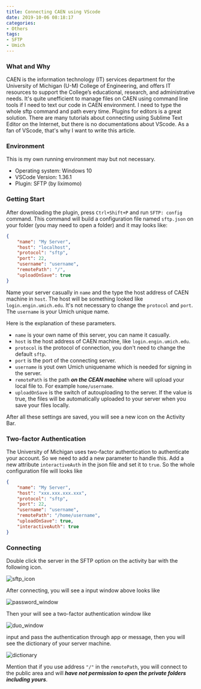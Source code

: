 ```yaml
---
title: Connecting CAEN using VScode
date: 2019-10-06 08:18:17
categories:
- Others
tags:
- SFTP
- Umich
---
```


### What and Why

CAEN is the information technology (IT) services department for the University of Michigan (U-M) College of Engineering, and offers IT resources to support the College’s educational, research, and administrative needs. It's quite unefficient to manage files on CAEN using command line tools if I need to text our code in CAEN environment. I need to type the whole sftp command and path every time. Plugins for editors is a great solution. There are many tutorials about connecting using Sublime Text Editor on the Internet, but there is no documentations about VScode. As a fan of VScode, that's why I want to write this article.

### Environment

This is my own running environment may but not necessary.

- Operating system: Windows 10
- VSCode Version: 1.36.1
- Plugin: SFTP (by liximomo)

<!--more -->
### Getting Start

After downloading the plugin, press `Ctrl+Shift+P` and run `SFTP: config` command. This command will build a configuration file named `sftp.json` on your folder (you may need to open a folder) and it may looks like:

```json
{
    "name": "My Server",
    "host": "localhost",
    "protocol": "sftp",
    "port": 22,
    "username": "username",
    "remotePath": "/",
    "uploadOnSave": true
}
```

Name your server casually in `name` and the type the host address of CAEN machine in `host`. The host will be something looked like `login.engin.umich.edu`. It's not necessary to change the `protocol` and `port`. The `username` is your Umich unique name.

Here is the explanation of these parameters.

- `name` is your own name of this server, you can name it casually.
- `host` is the host address of CAEN machine, like `login.engin.umich.edu`.
- `protocol` is the protocol of connection, you don't need to change the default `sftp`.
- `port` is the port of the connecting server.
- `username` is yout own Umich uniquename which is needed for signing in the server.
- `remotePath` is the path ***on the CEAN machine*** where will upload your local file to. For example `home/username`.
- `uploadOnSave` is the switch of autouploading to the server. If the value is true, the files will be automatically uploaded to your server when you save your files locally.

After all these settings are saved, you will see a new icon on the Activity Bar.

### Two-factor Authentication

The University of Michigan uses two-factor authentication to authenticate your account. So we need to add a new parameter to handle this. Add a new attribute `interactiveAuth` in the json file and set it to `true`. So the whole configuration file will looks like

```json
{
    "name": "My Server",
    "host": "xxx.xxx.xxx.xxx",
    "protocol": "sftp",
    "port": 22,
    "username": "username",
    "remotePath": "/home/username",
    "uploadOnSave": true,
    "interactiveAuth": true
}
```

### Connecting

Double click the server in the SFTP option on the activity bar with the following icon.

 ![sftp_icon](https://raw.githubusercontent.com/hongxin-y/picture4blog/master/sftp_icon.png?token=AKSH2LZDEWQACKGI3TC6FPK5ZCIZ2)

After connecting, you will see a input window above looks like

![password_window](https://raw.githubusercontent.com/hongxin-y/picture4blog/master/pwd_window.jpg?token=AKSH2L76E2MJD5QQOGJZDFS5ZCI26)

Then your will see a two-factor authentication window like

![duo_window](https://raw.githubusercontent.com/hongxin-y/picture4blog/master/duo_window.jpg?token=AKSH2L3O5PMR5WCNHFECIVS5ZCI4A)

input and pass the authentication through app or message, then you will see the dictionary of your server machine.

![dictionary](https://raw.githubusercontent.com/hongxin-y/picture4blog/master/dictionary.png?token=AKSH2L7OPAU4DDZQ3R4P3S25ZCI5A)

Mention that if you use address `"/"` in the `remotePath`, you will connect to the public area and will ***have not permission to open the private folders including yours***.
